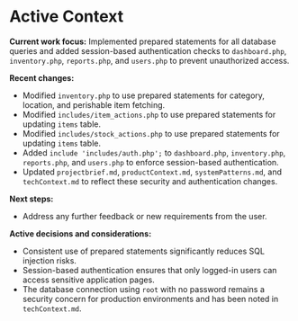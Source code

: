 # Active Context

**Current work focus:**
Implemented prepared statements for all database queries and added session-based authentication checks to `dashboard.php`, `inventory.php`, `reports.php`, and `users.php` to prevent unauthorized access.

**Recent changes:**
- Modified `inventory.php` to use prepared statements for category, location, and perishable item fetching.
- Modified `includes/item_actions.php` to use prepared statements for updating `items` table.
- Modified `includes/stock_actions.php` to use prepared statements for updating `items` table.
- Added `include 'includes/auth.php';` to `dashboard.php`, `inventory.php`, `reports.php`, and `users.php` to enforce session-based authentication.
- Updated `projectbrief.md`, `productContext.md`, `systemPatterns.md`, and `techContext.md` to reflect these security and authentication changes.

**Next steps:**
- Address any further feedback or new requirements from the user.

**Active decisions and considerations:**
- Consistent use of prepared statements significantly reduces SQL injection risks.
- Session-based authentication ensures that only logged-in users can access sensitive application pages.
- The database connection using `root` with no password remains a security concern for production environments and has been noted in `techContext.md`.
